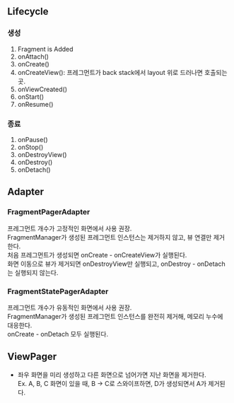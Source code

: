 ## Lifecycle  
  
  
### 생성  
1. Fragment is Added  
2. onAttach()  
3. onCreate()  
4. onCreateView(): 프레그먼트가 back stack에서 layout 위로 드러나면 호출되는 곳.  
5. onViewCreated()  
6. onStart()  
7. onResume()  

### 종료  
1. onPause()  
2. onStop()  
3. onDestroyView()  
4. onDestroy()  
5. onDetach()  
  
  
  
## Adapter  
  
  
### FragmentPagerAdapter  
프레그먼트 개수가 고정적인 화면에서 사용 권장.  
FragmentManager가 생성된 프레그먼트 인스턴스는 제거하지 않고, 뷰 연결만 제거한다.  
처음 프레그먼트가 생성되면 onCreate - onCreateView가 실행된다.  
화면 이동으로 뷰가 제거되면 onDestroyView만 실행되고, onDestroy - onDetach는 실행되지 않는다.  
  
### FragmentStatePagerAdapter  
프레그먼트 개수가 유동적인 화면에서 사용 권장.  
FragmentManager가 생성된 프레그먼트 인스턴스를 완전히 제거해, 메모리 누수에 대응한다.  
onCreate - onDetach 모두 실행된다.  
  
  
  
## ViewPager  
- 좌우 화면을 미리 생성하고 다른 화면으로 넘어가면 지난 화면을 제거한다.  
Ex. A, B, C 화면이 있을 때, B -> C로 스와이프하면, D가 생성되면서 A가 제거된다.  
